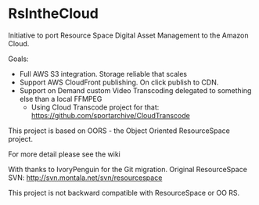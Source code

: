 RsIntheCloud
==================


Initiative to port Resource Space Digital Asset Management to the Amazon Cloud.


Goals:
- Full AWS S3 integration. Storage reliable that scales
- Support AWS CloudFront publishing. On click publish to CDN.
- Support on Demand custom Video Transcoding delegated to something else than a local FFMPEG
  - Using Cloud Transcode project for that: https://github.com/sportarchive/CloudTranscode

This project is based on OORS - the Object Oriented ResourceSpace project.

For more detail please see the wiki

With thanks to IvoryPenguin for the Git migration.
Original ResourceSpace SVN: http://svn.montala.net/svn/resourcespace

This project is not backward compatible with ResourceSpace or OO RS.
